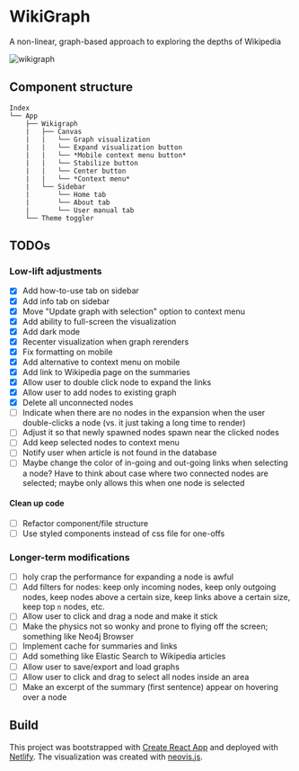 # WikiGraph

A non-linear, graph-based approach to exploring the depths of Wikipedia

![wikigraph](https://user-images.githubusercontent.com/43253634/209751473-3363130c-64ce-4abc-a9d9-c3a6e8abfce0.png)

## Component structure

```
Index
└── App
    ├── Wikigraph
    |   ├── Canvas
    |   |   └── Graph visualization
    |   |   └── Expand visualization button
    |   |   └── *Mobile context menu button*
    |   |   └── Stabilize button
    |   |   └── Center button
    |   |   └── *Context menu*
    |   └── Sidebar
    |       └── Home tab
    |       └── About tab
    |       └── User manual tab
    └── Theme toggler
```

## TODOs

### Low-lift adjustments

-   [x] Add how-to-use tab on sidebar
-   [x] Add info tab on sidebar
-   [x] Move "Update graph with selection" option to context menu
-   [x] Add ability to full-screen the visualization
-   [x] Add dark mode
-   [x] Recenter visualization when graph rerenders
-   [x] Fix formatting on mobile
-   [x] Add alternative to context menu on mobile
-   [x] Add link to Wikipedia page on the summaries
-   [x] Allow user to double click node to expand the links
-   [x] Allow user to add nodes to existing graph
-   [x] Delete all unconnected nodes
-   [ ] Indicate when there are no nodes in the expansion when the user double-clicks a node (vs. it just taking a long time to render)
-   [ ] Adjust it so that newly spawned nodes spawn near the clicked nodes
-   [ ] Add keep selected nodes to context menu
-   [ ] Notify user when article is not found in the database
-   [ ] Maybe change the color of in-going and out-going links when selecting a node? Have to think about case where two connected nodes are selected; maybe only allows this when one node is selected

#### Clean up code

-   [ ] Refactor component/file structure
-   [ ] Use styled components instead of css file for one-offs

### Longer-term modifications

-   [ ] holy crap the performance for expanding a node is awful
-   [ ] Add filters for nodes: keep only incoming nodes, keep only outgoing nodes, keep nodes above a certain size, keep links above a certain size, keep top `n` nodes, etc.
-   [ ] Allow user to click and drag a node and make it stick
-   [ ] Make the physics not so wonky and prone to flying off the screen; something like Neo4j Browser
-   [ ] Implement cache for summaries and links
-   [ ] Add something like Elastic Search to Wikipedia articles
-   [ ] Allow user to save/export and load graphs
-   [ ] Allow user to click and drag to select all nodes inside an area
-   [ ] Make an excerpt of the summary (first sentence) appear on hovering over a node

## Build

This project was bootstrapped with [Create React App](https://github.com/facebook/create-react-app) and deployed with [Netlify](https://www.netlify.com/). The visualization was created with [neovis.js](https://github.com/neo4j-contrib/neovis.js).
